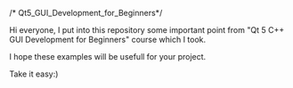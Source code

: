 /* Qt5_GUI_Development_for_Beginners*/
 
Hi everyone, I put into this repository some important point from "Qt 5 C++ GUI Development for Beginners" course which I took. 

I hope these examples will be usefull for your project. 

Take it easy:)

